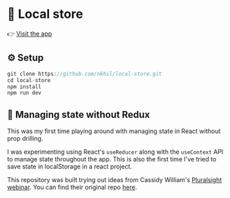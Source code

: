 # :convenience_store: Local store

:point_right: [Visit the app](https://lo-cal-store.herokuapp.com/)

## :gear: Setup

```javascript
git clone https://github.com/nkhil/local-store.git
cd local-store
npm install
npm run dev
```

## :floppy_disk: Managing state without Redux

This was my first time playing around with managing state in React without prop drilling.

I was experimenting using React's `useReducer` along with the `useContext` API to manage state throughout the app. This is also the first time I've tried to save state in localStorage in a react project.

This repository was built trying out ideas from Cassidy William's [Pluralsight webinar](https://www.youtube.com/watch?v=vrmpUCpmawg). You can find their original repo [here](https://github.com/cassidoo/reading-challenge-webinar).

